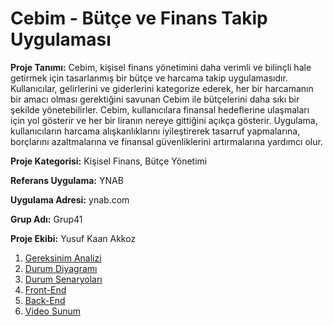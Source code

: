 # Cebim - Bütçe ve Finans Takip Uygulaması

**Proje Tanımı:** Cebim, kişisel finans yönetimini daha verimli ve bilinçli hale getirmek için tasarlanmış bir bütçe ve harcama takip uygulamasıdır. Kullanıcılar, gelirlerini ve giderlerini kategorize ederek, her bir harcamanın bir amacı olması gerektiğini savunan Cebim ile bütçelerini daha sıkı bir şekilde yönetebilirler. Cebim, kullanıcılara finansal hedeflerine ulaşmaları için yol gösterir ve her bir liranın nereye gittiğini açıkça gösterir. Uygulama, kullanıcıların harcama alışkanlıklarını iyileştirerek tasarruf yapmalarına, borçlarını azaltmalarına ve finansal güvenliklerini artırmalarına yardımcı olur.

**Proje Kategorisi:** Kişisel Finans, Bütçe Yönetimi

**Referans Uygulama:** YNAB

**Uygulama Adresi:** ynab.com

**Grup Adı:** Grup41

**Proje Ekibi:** Yusuf Kaan Akkoz
1. [Gereksinim Analizi](Gereksinim-Analizi.md)
2. [Durum Diyagramı](Durum-Diyagramı.md)
3. [Durum Senaryoları](Durum-Senaryoları.md)
4. [Front-End](Front-End.md)
5. [Back-End](Back-End.md)
6. [Video Sunum](Sunum.md)

